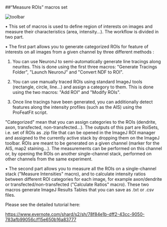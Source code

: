 ##“Measure ROIs” macros set

![toolbar](http://i.imgur.com/peAf4rG.png)


• This set of macros is used to define region of interests on images and measure their characteristics (area, intensity...). The workflow is divided in two part.

• The first part allows you to generate categorized ROIs for feature of interests on all images from a given channel by three different methods :

1. You can use NeuronJ to semi-automatically generate line tracings along neurites. This is done using the first three macros: "Generate Tracings Folder", "Launch NeuronJ" and "Convert NDF to ROI".

2. You can use manually traced ROIs using standard ImageJ tools (rectangle, circle, line...) and assign a category to them. This is done using the two macros: "Add ROI" and "Modify ROIs".

3. Once line tracings have been generated, you can additionally detect features along the intensity profiles (such as the AIS) using the ProFeatFit script.

"Categorized" mean that you can assign categories to the ROIs (dendrite, axon, transfected, non-transfected...). The outputs of this part are RoiSets, i.e. set of ROIs as .zip file that can be opened in the ImageJ ROI manager and assigned to the currently active stack by dropping them on the ImageJ toolbar. ROIs are meant to be generated on a given channel (marker for the AIS, map2 staining...). The measurements can be performed on this channel or, by opening the ROIs on another single-channel stack, performed on other channels from the same experiment.

• The second part allows you to measure all the ROIs on a single-channel stack ("Measure Intensities" macro), and to calculate intensity ratios between different ROI categories for each image, for example axon/dendrite or transfected/non-transfected ("Calculate Ratios" macro). These two macros generate ImageJ Results Tables that you can save as .txt or .csv files.

Please see the detailed tutorial here:

https://www.evernote.com/shard/s2/sh/78f84e1b-dff2-43cc-9050-783afb99056c/f15e650b16a83777
